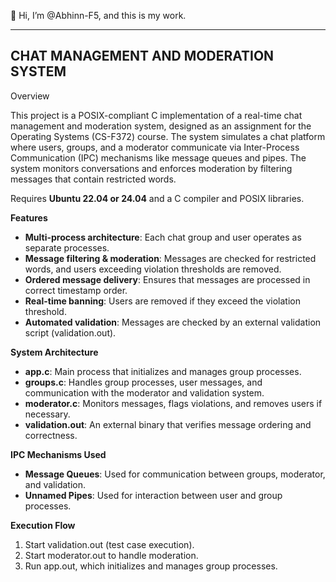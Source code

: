 👋 Hi, I’m @Abhinn-F5, and this is my work.
***

## CHAT MANAGEMENT AND MODERATION SYSTEM

Overview

This project is a POSIX-compliant C implementation of a real-time chat management and moderation system, designed as an assignment for the Operating Systems (CS-F372) course. The system simulates a chat platform where users, groups, and a moderator communicate via Inter-Process Communication (IPC) mechanisms like message queues and pipes. The system monitors conversations and enforces moderation by filtering messages that contain restricted words.

Requires **Ubuntu 22.04 or 24.04** and a C compiler and POSIX libraries.

**Features**

- **Multi-process architecture**: Each chat group and user operates as separate processes.
- **Message filtering & moderation**: Messages are checked for restricted words, and users exceeding violation thresholds are removed.
- **Ordered message delivery**: Ensures that messages are processed in correct timestamp order.
- **Real-time banning**: Users are removed if they exceed the violation threshold.
- **Automated validation**: Messages are checked by an external validation script (validation.out).

**System Architecture**

- **app.c**: Main process that initializes and manages group processes.
- **groups.c**: Handles group processes, user messages, and communication with the moderator and validation system.
- **moderator.c**: Monitors messages, flags violations, and removes users if necessary.
- **validation.out**: An external binary that verifies message ordering and correctness.

**IPC Mechanisms Used**

- **Message Queues**: Used for communication between groups, moderator, and validation.
- **Unnamed Pipes**: Used for interaction between user and group processes.

**Execution Flow**

1. Start validation.out (test case execution).
2. Start moderator.out to handle moderation.
3. Run app.out, which initializes and manages group processes.

<!---
Abhinn-F5/Abhinn-F5 is a ✨ special ✨ repository because its `README.md` (this file) appears on your GitHub profile.
You can click the Preview link to take a look at your changes.
--->
